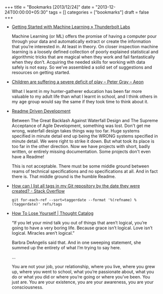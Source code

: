 +++
title = "Bookmarks [2013/12/24]"
date = "2013-12-24T00:00:00+05:30"
tags = []
categories = ["bookmarks"]
draft = false
+++

-   [Getting Started with Machine Learning » Thunderbolt Labs](http://thunderboltlabs.com/blog/2013/11/09/getting-started-with-machine-learning/)

    Machine Learning (or ML) offers the promise of having a computer
    pour through your data and automatically extract or create the
    information that you’re interested in. At least in theory. On closer
    inspection machine learning is a loosely defined collection of
    poorly explained statistical and algorithmic tricks that are magical
    when they work and fail fantastically when they don’t. Acquiring the
    needed skills for working with data safely is not easy. So we’ve
    assembled a solid set of suggestions and resources on getting
    started.

-   [Children are suffering a severe deficit of play – Peter Gray – Aeon](http://aeon.co/magazine/being-human/children-today-are-suffering-a-severe-deficit-of-play/)

    What I learnt in my hunter-gatherer education has been far more
    valuable to my adult life than what I learnt in school, and I think
    others in my age group would say the same if they took time to think
    about it.

-   [Readme Driven Development](http://tom.preston-werner.com/2010/08/23/readme-driven-development.html)

    Between The Great Backlash Against Waterfall Design and The Supreme
    Acceptance of Agile Development, something was lost. Don't get me
    wrong, waterfall design takes things way too far. Huge systems
    specified in minute detail end up being the WRONG systems specified
    in minute detail. We were right to strike it down. But what took its
    place is too far in the other direction. Now we have projects with
    short, badly written, or entirely missing documentation. Some
    projects don't even have a Readme!

    This is not acceptable. There must be some middle ground between
    reams of technical specifications and no specifications at all. And
    in fact there is. That middle ground is the humble Readme.

-   [How can I list all tags in my Git repository by the date they were created? - Stack Overflow](http://stackoverflow.com/questions/6269927/how-can-i-list-all-tags-in-my-git-repository-by-the-date-they-were-created)

    `git for-each-ref --sort=taggerdate --format '%(refname) %(taggerdate)' refs/tags`

-   [How To Lose Yourself | Thought Catalog](http://thoughtcatalog.com/brianna-wiest/2013/12/how-to-lose-yourself/)

    “If you let your mind talk you out of things that aren’t logical,
    you’re going to have a very boring life. Because grace isn’t
    logical. Love isn’t logical. Miracles aren’t logical.”

    Barbra DeAngelis said that. And in one sweeping statement, she
    summed up the entirety of what I’m trying to say here.

    ...

    You are not your job, your relationship, where you live, where you
    grew up, where you went to school, what you’re passionate about,
    what you do or what you did or where you’re going or where you’ve
    been. You just are. You are your existence, you are your awareness,
    you are your consciousness.
